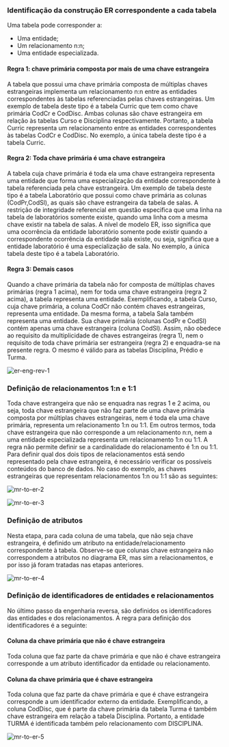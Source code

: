 ### Identificação da construção ER correspondente a cada tabela

Uma tabela pode corresponder a:

* Uma entidade;
* Um relacionamento n:n;
* Uma entidade especializada.

#### Regra 1: chave primária composta por mais de uma chave estrangeira

A tabela que possui uma chave primária composta de múltiplas chaves estrangeiras
implementa um relacionamento n:n entre as entidades correspondentes às tabelas
referenciadas pelas chaves estrangeiras. Um exemplo de tabela deste tipo é a tabela
Curric que tem como chave primária CodCr e CodDisc. Ambas colunas são chave estrangeira
em relação às tabelas Curso e Disciplina respectivamente. Portanto, a tabela Curric
representa um relacionamento entre as entidades correspondentes às tabelas CodCr e
CodDisc. No exemplo, a única tabela deste tipo é a tabela Curric.

#### Regra 2: Toda chave primária é uma chave estrangeira

A tabela cuja chave primária é toda ela uma chave estrangeira representa uma entidade
que forma uma especialização da entidade correspondente à tabela referenciada pela chave
estrangeira. Um exemplo de tabela deste tipo é a tabela Laboratório que possui como
chave primária as colunas (CodPr,CodSl), as quais são chave estrangeira da tabela de salas.
A restrição de integridade referencial em questão especifica que uma linha na tabela de
laboratórios somente existe, quando uma linha com a mesma chave existir na tabela de salas.
A nível de modelo ER, isso significa que uma ocorrência da entidade laboratório somente
pode existir quando a correspondente ocorrência da entidade sala existe, ou seja,
significa que a entidade laboratório é uma especialização de sala. No exemplo, a
única tabela deste tipo é a tabela Laboratório.

#### Regra 3: Demais casos

Quando a chave primária da tabela não for composta de múltiplas chaves primárias
(regra 1 acima), nem for toda uma chave estrangeira (regra 2 acima), a tabela
representa uma entidade. Exemplificando, a tabela Curso, cuja chave primária, a
coluna CodCr não contém chaves estrangeiras, representa uma entidade. Da mesma
forma, a tabela Sala também representa uma entidade. Sua chave primária (colunas
CodPr e CodSl) contém apenas uma chave estrangeira (coluna CodSl). Assim, não obedece
ao requisito da multiplicidade de chaves estrangeiras (regra 1), nem o requisito de
toda chave primária ser estrangeira (regra 2) e enquadra-se na presente regra. O
mesmo é válido para as tabelas Disciplina, Prédio e Turma.

![er-eng-rev-1](../images/mr/er-eng-rev-1.png)


### Definição de relacionamentos 1:n e 1:1

Toda chave estrangeira que não se enquadra nas regras 1 e 2 acima, ou seja,
toda chave estrangeira que não faz parte de uma chave primária composta
por múltiplas chaves estrangeiras, nem é toda ela uma chave primária, representa um
relacionamento 1:n ou 1:1. Em outros termos, toda chave estrangeira que não corresponde
a um relacionamento n:n, nem a uma entidade especializada representa um relacionamento
1:n ou 1:1. A regra não permite definir se a cardinalidade do relacionamento é 1:n
ou 1:1. Para definir qual dos dois tipos de relacionamentos está sendo representado
pela chave estrangeira, é necessário verificar os possíveis conteúdos do banco de dados.
No caso do exemplo, as chaves estrangeiras que representam relacionamentos 1:n ou 1:1
são as seguintes:

![mr-to-er-2](../images/mr/mr-to-er-2.png)


![mr-to-er-3](../images/mr/mr-to-er-3.png)

### Definição de atributos

Nesta etapa, para cada coluna de uma tabela, que não seja chave estrangeira,
é definido um atributo na entidade/relacionamento correspondente à tabela.
Observe-se que colunas chave estrangeira não correspondem a atributos no diagrama
ER, mas sim a relacionamentos, e por isso já foram tratadas nas etapas anteriores.

![mr-to-er-4](../images/mr/mr-to-er-4.png)


### Definição de identificadores de entidades e relacionamentos

No último passo da engenharia reversa, são definidos os identificadores das
entidades e dos relacionamentos. A regra para definição dos identificadores é
a seguinte:

#### Coluna da chave primária que não é chave estrangeira

Toda coluna que faz parte da chave primária e que não é chave estrangeira
corresponde a um atributo identificador da entidade ou relacionamento.

#### Coluna da chave primária que é chave estrangeira

Toda coluna que faz parte da chave primária e que é chave estrangeira corresponde a um
identificador externo da entidade. Exemplificando, a coluna CodDisc, que é parte da chave
primária da tabela Turma é também chave estrangeira em relação a tabela Disciplina.
Portanto, a entidade TURMA é identificada também pelo relacionamento com DISCIPLINA.

![mr-to-er-5](../images/mr/mr-to-er-5.png)



